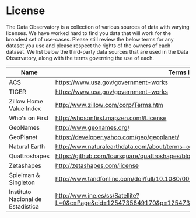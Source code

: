 # License

The Data Observatory is a collection of various sources of data with varying licenses. We have worked hard to find you data that will work for the broadest set of use-cases. Please still review the below terms for any dataset you use and please respect the rights of the owners of each dataset. We list below the third-party data sources that are used in the Data Observatory, along with the terms governing the use of each.

Name  | Terms link 
-------|---------
ACS   |  https://www.usa.gov/government-works
TIGER   |  https://www.usa.gov/government-works
Zillow Home Value Index | http://www.zillow.com/corp/Terms.htm
Who's on First |  http://whosonfirst.mapzen.com#License
GeoNames  |  http://www.geonames.org/
GeoPlanet  |  https://developer.yahoo.com/geo/geoplanet/
Natural Earth  |  http://www.naturalearthdata.com/about/terms-of-use/
Quattroshapes  |  https://github.com/foursquare/quattroshapes/blob/master/LICENSE.md
Zetashapes  |  http://zetashapes.com/license
Spielman & Singleton  |  http://www.tandfonline.com/doi/full/10.1080/00045608.2015.1052335
Instituto Nacional de Estadistica  |  http://www.ine.es/ss/Satellite?L=0&c=Page&cid=1254735849170&p=1254735849170&pagename=Ayuda%2FINELayout

